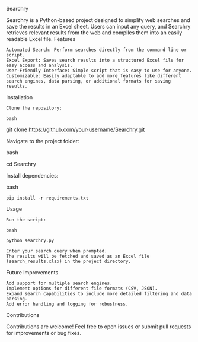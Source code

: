 Searchry

Searchry is a Python-based project designed to simplify web searches and save the results in an Excel sheet. Users can input any query, and Searchry retrieves relevant results from the web and compiles them into an easily readable Excel file.
Features

    Automated Search: Perform searches directly from the command line or script.
    Excel Export: Saves search results into a structured Excel file for easy access and analysis.
    User-Friendly Interface: Simple script that is easy to use for anyone.
    Customizable: Easily adaptable to add more features like different search engines, data parsing, or additional formats for saving results.

Installation

    Clone the repository:

    bash

git clone https://github.com/your-username/Searchry.git

Navigate to the project folder:

bash

cd Searchry

Install dependencies:

bash

    pip install -r requirements.txt

Usage

    Run the script:

    bash

    python searchry.py

    Enter your search query when prompted.
    The results will be fetched and saved as an Excel file (search_results.xlsx) in the project directory.

Future Improvements

    Add support for multiple search engines.
    Implement options for different file formats (CSV, JSON).
    Expand search capabilities to include more detailed filtering and data parsing.
    Add error handling and logging for robustness.

Contributions

Contributions are welcome! Feel free to open issues or submit pull requests for improvements or bug fixes.
